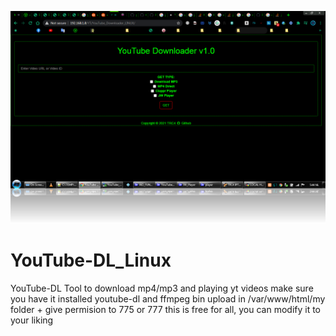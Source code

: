 
![Logo](https://github.com/SxtBox/YouTube-DL_Linux/blob/main/Screenshot_%5B2021-02-08%5D_%5B05-44-58%5D.png?raw=true)

# YouTube-DL_Linux
YouTube-DL
    Tool to download mp4/mp3 and playing yt videos
    make sure you have it installed youtube-dl and ffmpeg bin
    upload in /var/www/html/my folder + give permision to 775 or 777
    this is free for all, you can modify it to your liking
